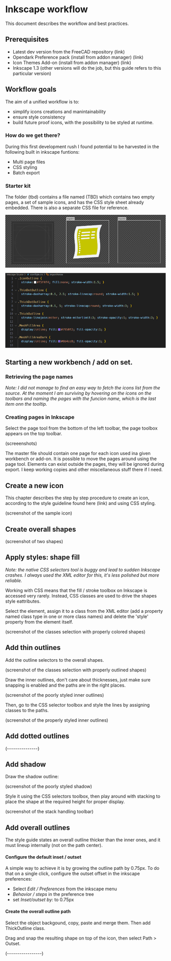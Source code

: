 # Inkscape workflow
This document describes the workflow and best practices.

## Prerequisites
- Latest dev version from the FreeCAD repository (link)
- Opendark Preference pack (install from addon manager) (link)
- Icon Themes Add-on (install from addon manager) (link)
- Inkscape 1.3 (other versions will do the job, but this guide refers to this particular version)


## Workflow goals
The aim of a unified workflow is to: 
- simplify icons creations and manintainability  
- ensure style consistency
- build future proof icons, with the possibility to be styled at runtime.

### How do we get there?
During this first development rush I found potential to be harvested in the following built in inkscape funtions:

- Multi page files
- CSS styling
- Batch export

### Starter kit
The folder (tbd) contains a file named (TBD) which contains two empty pages, a set of sample icons, and has the CSS style sheet already embedded. There is also a separate CSS file for reference.

![Sample page](./images/SamplePage.PNG "Sample Page")

![Sample CSS](./images/SampleCSV.PNG "Sample CSS")

## Starting a new workbench / add on set.

### Retrieving the page names

*Note: I did not manage to find an easy way to fetch the icons list from the source.
At the moment I am surviving by hovering on the icons on the toolbars and naming the pages with the funcion name, which is the last item onn the tooltip.*


### Creating pages in Inkscape
Select the page tool from the bottom of the left toolbar, the page toolbox appears on the top toolbar.

(screeenshots)

The master file should contain one page for each icon used ina given workbench or add-on. It is possible to move the pages around using the page tool. Elements can exist outside the pages, they will be ignored during export. I keep working copies and other miscellaneous stuff there if I need.

## Create a new icon
This chapter describes the step by step procedure to create an icon, according to the style guideline found here (link) and using CSS styling.

(screenshot of the sample icon)

## Create overall shapes
(screenshot of two shapes)

## Apply styles: shape fill
*Note: the native CSS selectors tool is buggy and lead to sudden Inkscape crashes. I always used the XML editor for this, it's less polished but more reliable.*

Working with CSS means that the fill / stroke toolbox on Inkscape is accessed very rarely. Instead, CSS classes are used to drive the shapes style eattributes. 

Select the element, assign it to a class from the XML editor (add a property named class type in one or more class names) and delete the 'style' property from the element itself.

(screenshot of the classes selection with properly colored shapes)

## Add thin outlines
Add the outline selectors to the overall shapes.

(screenshot of the classes selection with properly outlined shapes)

Draw the inner outlines, don't care about thicknesses, just make sure snapping is enabled and the paths are in the right places. 

(screenshot of the poorly styled inner outlines)

Then, go to the CSS selector toolbox and style the lines by assigning classes to the paths.

(screenshot of the properly styled inner outlines)

## Add dotted outlines

(---------------)

## Add shadow

Draw the shadow outline:

(screenshot of the poorly styled shadow)

Style it using the CSS selectors toolbox, then play around with stacking to place the shape at the required height for proper display.

(screenshot of the stack handling toolbar)

## Add overall outlines

The style guide states an overall outline thicker than the inner ones, and it must lineup internally (not on the path center).

#### Configure the default inset / outset

A simple way to achieve it is by growing the outline path by 0.75px. To do that on a single click, configure the outset offset in the inkscape preferences:
- Select *Edit / Preferences* from the inkscape menu
- *Behavior / steps* in the preference tree
- set *Inset/outset by:* to 0.75px

#### Create the overall outline path

Select the object backgound, copy, paste and merge them. Then add ThickOutline class.

Drag and snap the resulting shape on top of the icon, then select Path > Outset.

(-----------------)